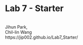 # Lab 7 - Starter
<br />
Jihun Park, 
<br />
Chil-lin Wang
<br />
https://jip002.github.io/Lab7_Starter/